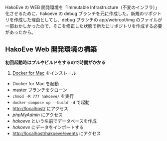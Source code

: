 HakoEve の WEB 開発環境を「Immutable Infrastructure（不変のインフラ）」化させるために、hakoeve の debug ブランチを元に作成した。新規のリポジトリを作成した理由としてし、debug ブランチの app/webroot/img のファイルが一部おかしかったので、そこを修正した状態で新たにリポジトリを作成する必要があったから。

HakoEve Web 開発環境の構築
--------------------------

**初回起動時はプルやビルドをするので時間がかかる**

1. [Docker for Mac](https://docs.docker.com/docker-for-mac/) をインストール
- Docker for Mac を起動
- master ブランチをクローン
- `chmod -R 777 hakoeve/` を実行
- `docker-compose up --build -d` で起動
- [http://localhost/](http://localhost/) にアクセス
- _phpMyAdmin_ にアクセス
- _hakoeve_ という名前でデータベースを作成
- _hakoeve_ にデータをインポートする
- [http://localhost/hakoeve/events](http://localhost/hakoeve/events) にアクセス
